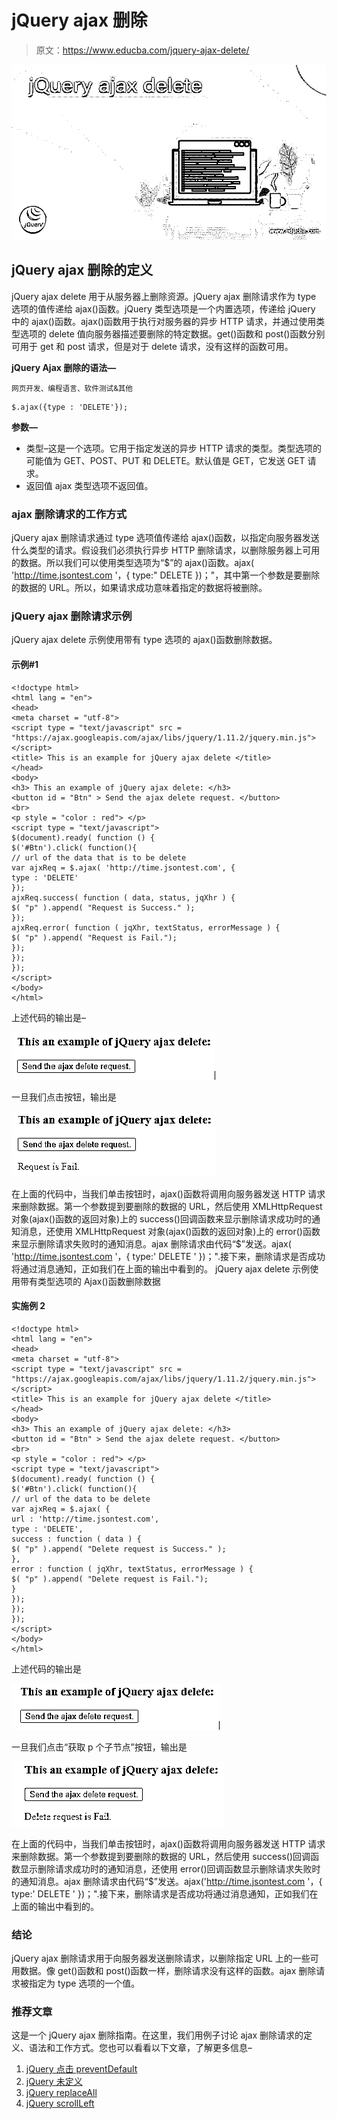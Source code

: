 # jQuery ajax 删除

> 原文：<https://www.educba.com/jquery-ajax-delete/>

![jQuery ajax delete](img/f684d9cc55f8ad287ff63f17db7bdd40.png)



## jQuery ajax 删除的定义

jQuery ajax delete 用于从服务器上删除资源。jQuery ajax 删除请求作为 type 选项的值传递给 ajax()函数。jQuery 类型选项是一个内置选项，传递给 jQuery 中的 ajax()函数。ajax()函数用于执行对服务器的异步 HTTP 请求，并通过使用类型选项的 delete 值向服务器描述要删除的特定数据。get()函数和 post()函数分别可用于 get 和 post 请求，但是对于 delete 请求，没有这样的函数可用。

**jQuery Ajax 删除的语法—**

<small>网页开发、编程语言、软件测试&其他</small>

```
$.ajax({type : 'DELETE'});
```

**参数—**

*   类型–这是一个选项。它用于指定发送的异步 HTTP 请求的类型。类型选项的可能值为 GET、POST、PUT 和 DELETE。默认值是 GET，它发送 GET 请求。
*   返回值 ajax 类型选项不返回值。

### ajax 删除请求的工作方式

jQuery ajax 删除请求通过 type 选项值传递给 ajax()函数，以指定向服务器发送什么类型的请求。假设我们必须执行异步 HTTP 删除请求，以删除服务器上可用的数据。所以我们可以使用类型选项为“$”的 ajax()函数。ajax( 'http://time.jsontest.com '，{ type:" DELETE })；"，其中第一个参数是要删除的数据的 URL。所以，如果请求成功意味着指定的数据将被删除。

### jQuery ajax 删除请求示例

jQuery ajax delete 示例使用带有 type 选项的 ajax()函数删除数据。

#### 示例#1

```
<!doctype html>
<html lang = "en">
<head>
<meta charset = "utf-8">
<script type = "text/javascript" src = "https://ajax.googleapis.com/ajax/libs/jquery/1.11.2/jquery.min.js">
</script>
<title> This is an example for jQuery ajax delete </title>
</head>
<body>
<h3> This an example of jQuery ajax delete: </h3>
<button id = "Btn" > Send the ajax delete request. </button>
<br>
<p style = "color : red"> </p>
<script type = "text/javascript">
$(document).ready( function () {
$('#Btn').click( function(){
// url of the data that is to be delete
var ajxReq = $.ajax( 'http://time.jsontest.com', {
type : 'DELETE'
});
ajxReq.success( function ( data, status, jqXhr ) {
$( "p" ).append( "Request is Success." );
});
ajxReq.error( function ( jqXhr, textStatus, errorMessage ) {
$( "p" ).append( "Request is Fail.");
});
});
});
</script>
</body>
</html>
```

上述代码的输出是–

![jQuery ajax delete 1](img/1aaccfb77453414edb74acb6f6261af3.png)



一旦我们点击按钮，输出是

![jQuery ajax delete 2](img/bf710db14488f8986af1c521493a6a96.png)



在上面的代码中，当我们单击按钮时，ajax()函数将调用向服务器发送 HTTP 请求来删除数据。第一个参数提到要删除的数据的 URL，然后使用 XMLHttpRequest 对象(ajax()函数的返回对象)上的 success()回调函数来显示删除请求成功时的通知消息，还使用 XMLHttpRequest 对象(ajax()函数的返回对象)上的 error()函数来显示删除请求失败时的通知消息。ajax 删除请求由代码“$”发送。ajax( 'http://time.jsontest.com '，{ type:' DELETE ' })；".接下来，删除请求是否成功将通过消息通知，正如我们在上面的输出中看到的。
jQuery ajax delete 示例使用带有类型选项的 Ajax()函数删除数据

#### 实施例 2

```
<!doctype html>
<html lang = "en">
<head>
<meta charset = "utf-8">
<script type = "text/javascript" src = "https://ajax.googleapis.com/ajax/libs/jquery/1.11.2/jquery.min.js">
</script>
<title> This is an example for jQuery ajax delete </title>
</head>
<body>
<h3> This an example of jQuery ajax delete: </h3>
<button id = "Btn" > Send the ajax delete request. </button>
<br>
<p style = "color : red"> </p>
<script type = "text/javascript">
$(document).ready( function () {
$('#Btn').click( function(){
// url of the data to be delete
var ajxReq = $.ajax( {
url : 'http://time.jsontest.com',
type : 'DELETE',
success : function ( data ) {
$( "p" ).append( "Delete request is Success." );
},
error : function ( jqXhr, textStatus, errorMessage ) {
$( "p" ).append( "Delete request is Fail.");
}
});
});
});
</script>
</body>
</html>
```

上述代码的输出是

![output 3](img/e6d9f93e504124ed9d9267572a943098.png)



一旦我们点击“获取 p 个子节点”按钮，输出是

![output 4](img/bfa109ab97acba7bbfeed294b6fadfe2.png)



在上面的代码中，当我们单击按钮时，ajax()函数将调用向服务器发送 HTTP 请求来删除数据。第一个参数提到要删除的数据的 URL，然后使用 success()回调函数显示删除请求成功时的通知消息，还使用 error()回调函数显示删除请求失败时的通知消息。ajax 删除请求由代码“$”发送。ajax('http://time.jsontest.com '，{ type:' DELETE ' })；".接下来，删除请求是否成功将通过消息通知，正如我们在上面的输出中看到的。

### 结论

jQuery ajax 删除请求用于向服务器发送删除请求，以删除指定 URL 上的一些可用数据。像 get()函数和 post()函数一样，删除请求没有这样的函数。ajax 删除请求被指定为 type 选项的一个值。

### 推荐文章

这是一个 jQuery ajax 删除指南。在这里，我们用例子讨论 ajax 删除请求的定义、语法和工作方式。您也可以看看以下文章，了解更多信息–

1.  [jQuery 点击 preventDefault](https://www.educba.com/jquery-click-preventdefault/)
2.  [jQuery 未定义](https://www.educba.com/jquery-undefined/)
3.  [jQuery replaceAll](https://www.educba.com/jquery-replaceall/)
4.  [jQuery scrollLeft](https://www.educba.com/jquery-scrollleft/)





